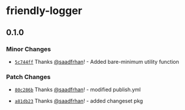 # friendly-logger

## 0.1.0

### Minor Changes

- [`5c744ff`](https://github.com/saadfrhan/friendly-logger/commit/5c744ff9c4357136d6775197f9e0024279b2ffe1) Thanks [@saadfrhan](https://github.com/saadfrhan)! - Added bare-minimum utility function

### Patch Changes

- [`80c286b`](https://github.com/saadfrhan/friendly-logger/commit/80c286bd95d8179b34f6d00b385f542820b7e804) Thanks [@saadfrhan](https://github.com/saadfrhan)! - modified publish.yml

- [`a81db23`](https://github.com/saadfrhan/friendly-logger/commit/a81db23568158d21d25111eaefbf4d6e8a1e1410) Thanks [@saadfrhan](https://github.com/saadfrhan)! - added changeset pkg
